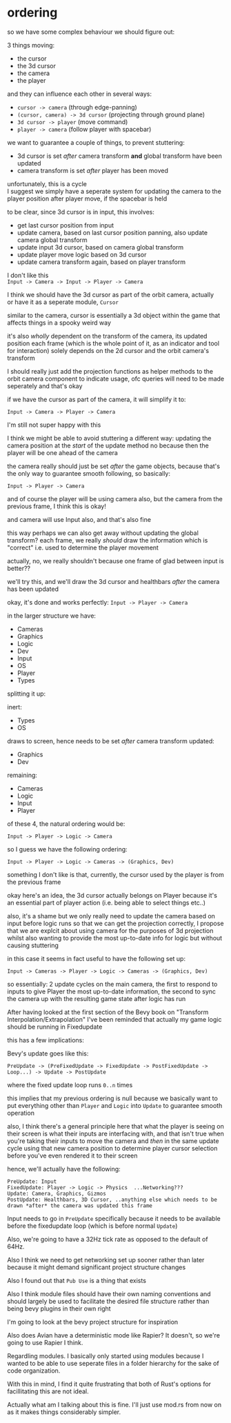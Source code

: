 # ordering

so we have some complex behaviour we should figure out:

3 things moving:

- the cursor
- the 3d cursor
- the camera
- the player

and they can influence each other in several ways:

- `cursor -> camera` (through edge-panning)
- `(cursor, camera) -> 3d cursor` (projecting through ground plane)
- `3d cursor -> player` (move command)
- `player -> camera` (follow player with spacebar)

we want to guarantee a couple of things, to prevent stuttering:

- 3d cursor is set _after_ camera transform **and** global transform have been updated
- camera transform is set _after_ player has been moved

unfortunately, this is a cycle  
I suggest we simply have a seperate system for updating the camera to the player position after player move, if the spacebar is held

to be clear, since 3d cursor is in input, this involves:

- get last cursor position from input
- update camera, based on last cursor position panning, also update camera global transform
- update input 3d cursor, based on camera global transform
- update player move logic based on 3d cursor
- update camera transform again, based on player transform

I don't like this  
`Input -> Camera -> Input -> Player -> Camera`

I think we should have the 3d cursor as part of the orbit camera, actually  
or have it as a seperate module, `Cursor`

similar to the camera, cursor is essentially a 3d object within the game that affects things in a spooky weird way

it's also _wholly_ dependent on the transform of the camera, its updated position each frame (which is the whole point of it, as an indicator and tool for interaction) solely depends on the 2d cursor and the orbit camera's transform

I should really just add the projection functions as helper methods to the orbit camera component to indicate usage, ofc queries will need to be made seperately and that's okay

if we have the cursor as part of the camera, it will simplify it to:

`Input -> Camera -> Player -> Camera`

I'm still not super happy with this

I think we might be able to avoid stuttering a different way:
updating the camera position at the _start_ of the update method
no because then the player will be one ahead of the camera

the camera really should just be set _after_ the game objects, because that's the only way to guarantee smooth following, so basically:

`Input -> Player -> Camera`

and of course the player will be using camera also, but the camera from the previous frame, I think this is okay!

and camera will use Input also, and that's also fine

this way perhaps we can also get away without updating the global transform?
each frame, we really _should_ draw the information which is "correct" i.e. used to determine the player movement

actually, no, we really shouldn't because one frame of glad between input is better??

we'll try this, and we'll draw the 3d cursor and healthbars _after_ the camera has been updated

okay, it's done and works perfectly: `Input -> Player -> Camera`

in the larger structure we have:

- Cameras
- Graphics
- Logic
- Dev
- Input
- OS
- Player
- Types

splitting it up:

inert:

- Types
- OS

draws to screen, hence needs to be set _after_ camera transform updated:

- Graphics
- Dev

remaining:

- Cameras
- Logic
- Input
- Player

of these 4, the natural ordering would be:

`Input -> Player -> Logic -> Camera`

so I guess we have the following ordering:

`Input -> Player -> Logic -> Cameras -> (Graphics, Dev)`

something I don't like is that, currently, the cursor used by the player is from the previous frame

okay here's an idea, the 3d cursor actually belongs on Player because it's an essential part of player action (i.e. being able to select things etc..)

also, it's a shame but we only really need to update the camera based on input before logic runs so that we can get the projection correctly, I propose that we are explcit about using camera for the purposes of 3d projection whilst also wanting to provide the most up-to-date info for logic but without causing stuttering

in this case it seems in fact useful to have the following set up:

`Input -> Cameras -> Player -> Logic -> Cameras -> (Graphics, Dev)`

so essentially: 2 update cycles on the main camera, the first to respond to inputs to give Player the most up-to-date information, the second to sync the camera up with the resulting game state after logic has run

After having looked at the first section of the Bevy book on "Transform Interpolation/Extrapolation" I've been reminded that actually my game logic should be running in Fixedupdate

this has a few implications:

Bevy's update goes like this:

`PreUpdate -> (PreFixedUpdate -> FixedUpdate -> PostFixedUpdate -> Loop...) -> Update -> PostUpdate`

where the fixed update loop runs `0..n` times

this implies that my previous ordering is null because we basically want to put everything other than `Player` and `Logic` into `Update` to guarantee smooth operation

also, I think there's a general principle here that what the player is seeing on their screen is what their inputs are interfacing with, and that isn't true when you're taking their inputs to move the camera and _then_ in the same update cycle using that new camera position to determine player cursor selection before you've even rendered it to their screen

hence, we'll actually have the following:

```
PreUpdate: Input
FixedUpdate: Player -> Logic -> Physics  ...Networking???
Update: Camera, Graphics, Gizmos
PostUpdate: Healthbars, 3D Cursor, ..anything else which needs to be drawn *after* the camera was updated this frame
```

Input needs to go in `PreUpdate` specifically because it needs to be available before the fixedupdate loop (which is before normal `Update`)

Also, we're going to have a 32Hz tick rate as opposed to the default of 64Hz.

Also I think we need to get networking set up sooner rather than later because it might demand significant project structure changes

Also I found out that `Pub Use` is a thing that exists

Also I think module files should have their own naming conventions and should largely be used to facilitate the desired file structure rather than being bevy plugins in their own right

I'm going to look at the bevy project structure for inspiration

Also does Avian have a deterministic mode like Rapier?
It doesn't, so we're going to use Rapier I think.

Regardling modules. I basically only started using modules because I wanted to be able to use seperate files in a folder hierarchy for the sake of code organization.

With this in mind, I find it quite frustrating that both of Rust's options for facillitating this are not ideal.

Actually what am I talking about this is fine. I'll just use mod.rs from now on as it makes things considerably simpler.
